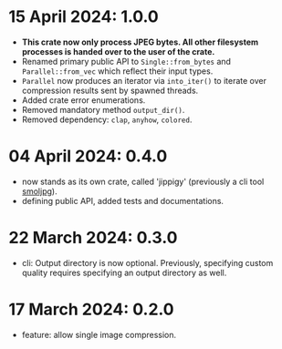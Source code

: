 # 15 April 2024: 1.0.0
- **This crate now only process JPEG bytes. All other filesystem processes is handed over to the user of the crate.**
- Renamed primary public API to `Single::from_bytes` and `Parallel::from_vec` which reflect their input types.
- `Parallel` now produces an iterator via `into_iter()` to iterate over compression results sent by spawned threads.
- Added crate error enumerations.
- Removed mandatory method `output_dir()`.
- Removed dependency: `clap`, `anyhow`, `colored`.
# 04 April 2024: 0.4.0
- now stands as its own crate, called 'jippigy' (previously a cli tool [smoljpg](https://github.com/rfdzan/smoljpg)).
- defining public API, added tests and documentations.
# 22 March 2024: 0.3.0
- cli: Output directory is now optional. Previously, specifying custom quality requires specifying an output directory as well.
# 17 March 2024: 0.2.0
- feature: allow single image compression.

